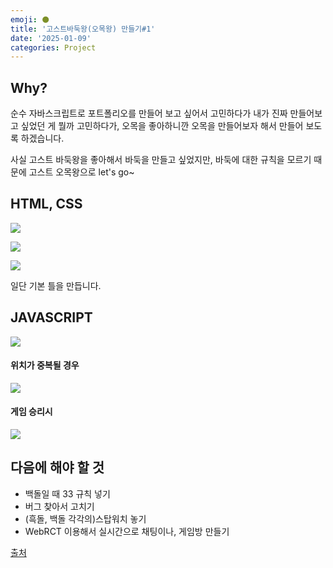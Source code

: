 ```yaml
---
emoji: ⚫️
title: '고스트바둑왕(오목왕) 만들기#1'
date: '2025-01-09'
categories: Project
---
```


## Why?

순수 자바스크립트로 포트폴리오를 만들어 보고 싶어서 고민하다가 내가 진짜 만들어보고 싶었던 게 뭘까 고민하다가, 오목을 좋아하니깐 오목을 만들어보자 해서 만들어 보도록 하겠습니다.

사실 고스트 바둑왕을 좋아해서 바둑을 만들고 싶었지만, 바둑에 대한 규칙을 모르기 때문에 고스트 오목왕으로 let's go~

## HTML, CSS

![](01.png)

![](02.png)

![](04.png)

일단 기본 틀을 만듭니다.

## JAVASCRIPT

![](03.png)

#### 위치가 중복될 경우

![](05.png)

#### 게임 승리시

![](06.png)

## 다음에 해야 할 것

- 백돌일 때 33 규칙 넣기
- 버그 찾아서 고치기
- (흑돌, 백돌 각각의)스탑워치 놓기
- WebRCT 이용해서 실시간으로 채팅이나, 게임방 만들기

[출처](https://yermi.tistory.com/entry/Toy-Project-%EC%9D%B4%EB%B2%88%EC%97%90%EB%8A%94-%EC%9B%B9-%ED%8E%98%EC%9D%B4%EC%A7%80-%EC%98%A4%EB%AA%A9%EC%9D%B4%EB%8B%A41%F0%9F%8E%B2-JavaScript%EC%99%80-CSS%EB%A1%9C-%EB%B0%94%EB%91%91%ED%8C%90-%EB%A7%8C%EB%93%A4%EA%B8%B0)

```toc

```

